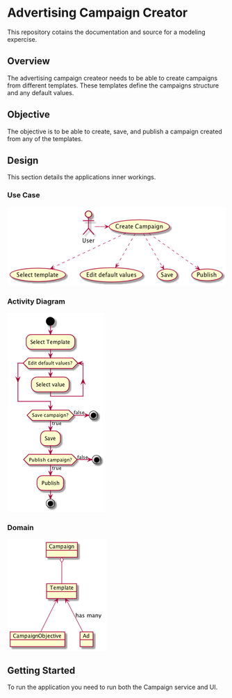 # Advertising Campaign Creator
This repository cotains the documentation and source for a modeling expercise.

## Overview
The advertising campaign createor needs to be able to create campaigns from different templates. These templates define the campaigns structure and any default values. 

## Objective
The objective is to be able to create, save, and publish a campaign created from any of the templates.

## Design
This section details the applications inner workings.   

### Use Case
![Campaign Creator](documentation/campaign-creation.png)

### Activity Diagram
![Creation Process](documentation/campaign-activity.png)

### Domain
![Campagin Domain](documentation/campaign-domain.png)

## Getting Started
To run the application you need to run both the Campaign service and UI.   

